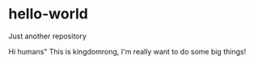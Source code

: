 # hello-world
Just another repository

Hi humans"
  This is kingdomrong, I'm really want to do some big things!
